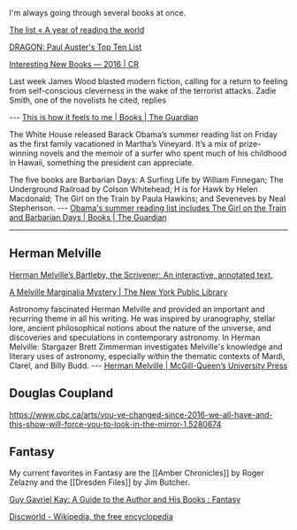 <!-- njnmdoc:  title="Books"  -->
I'm always going through several books at once.


[The list « A year of reading the world](http://ayearofreadingtheworld.com/thelist/)

[DRAGON: Paul Auster's Top Ten List](http://losarciniegas.blogspot.com/2016/03/paul-austers-top-ten-list.html)

[Interesting New Books — 2016 | CR](http://conversationalreading.com/interesting-new-books-2016/)

Last week James Wood blasted modern fiction, calling for a return to feeling from self-conscious cleverness in the wake of the terrorist attacks. Zadie Smith, one of the novelists he cited, replies

 --- [This is how it feels to me | Books | The Guardian](http://www.theguardian.com/books/2001/oct/13/fiction.afghanistan)

The White House released Barack Obama’s summer reading list on Friday as the first family vacationed in Martha’s Vineyard. It’s a mix of prize-winning novels and the memoir of a surfer who spent much of his childhood in Hawaii, something the president can appreciate.



The five books are Barbarian Days: A Surfing Life by William Finnegan; The Underground Railroad by Colson Whitehead; H is for Hawk by Helen Macdonald; The Girl on the Train by Paula Hawkins; and Seveneves by Neal Stephenson. --- [Obama's summer reading list includes The Girl on the Train and Barbarian Days | Books | The Guardian](https://www.theguardian.com/us-news/2016/aug/12/barack-obama-summer-reading-list-girl-on-the-train)

---


## Herman Melville

[Herman Melville’s Bartleby, the Scrivener: An interactive, annotated text.](http://www.slate.com/articles/arts/culturebox/2015/10/herman_melville_s_bartleby_the_scrivener_an_interactive_annotated_text.html)

[A Melville Marginalia Mystery | The New York Public Library](http://www.nypl.org/blog/2016/05/05/melville-marginalia-mystery)

Astronomy fascinated Herman Melville and provided an important and recurring theme in all his writing. He was inspired by uranography, stellar lore, ancient philosophical notions about the nature of the universe, and discoveries and speculations in contemporary astronomy. In Herman Melville: Stargazer Brett Zimmerman investigates Melville's knowledge and literary uses of astronomy, especially within the thematic contexts of Mardi, Clarel, and Billy Budd.  --- [Herman Melville | McGill-Queen’s University Press](http://www.mqup.ca/herman-melville-products-9780773517868.php)



## Douglas Coupland

https://www.cbc.ca/arts/you-ve-changed-since-2016-we-all-have-and-this-show-will-force-you-to-look-in-the-mirror-1.5280674


## Fantasy


My current favorites in Fantasy are the [[Amber Chronicles]] by Roger Zelazny and the [[Dresden Files]] by Jim Butcher.

[Guy Gavriel Kay: A Guide to the Author and His Books : Fantasy](https://www.reddit.com/r/Fantasy/comments/1ot68c/guy_gavriel_kay_a_guide_to_the_author_and_his/)

[Discworld - Wikipedia, the free encyclopedia](https://en.wikipedia.org/wiki/Discworld#Novels)

